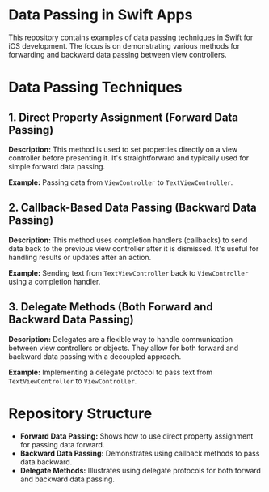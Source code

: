 <h1>Data Passing in Swift Apps</h1>

<p>This repository contains examples of data passing techniques in Swift for iOS development. The focus is on demonstrating various methods for forwarding and backward data passing between view controllers.</p>

<h1>Data Passing Techniques</h1>

<h2>1. Direct Property Assignment (Forward Data Passing)</h2>
<p><strong>Description:</strong> This method is used to set properties directly on a view controller before presenting it. It's straightforward and typically used for simple forward data passing.</p>
<p><strong>Example:</strong> Passing data from <code>ViewController</code> to <code>TextViewController</code>.</p>

<h2>2. Callback-Based Data Passing (Backward Data Passing)</h2>
<p><strong>Description:</strong> This method uses completion handlers (callbacks) to send data back to the previous view controller after it is dismissed. It's useful for handling results or updates after an action.</p>
<p><strong>Example:</strong> Sending text from <code>TextViewController</code> back to <code>ViewController</code> using a completion handler.</p>

<h2>3. Delegate Methods (Both Forward and Backward Data Passing)</h2>
<p><strong>Description:</strong> Delegates are a flexible way to handle communication between view controllers or objects. They allow for both forward and backward data passing with a decoupled approach.</p>
<p><strong>Example:</strong> Implementing a delegate protocol to pass text from <code>TextViewController</code> to <code>ViewController</code>.</p>

<h1>Repository Structure</h1>
<ul>
  <li><strong>Forward Data Passing:</strong> Shows how to use direct property assignment for passing data forward.</li>
  <li><strong>Backward Data Passing:</strong> Demonstrates using callback methods to pass data backward.</li>
  <li><strong>Delegate Methods:</strong> Illustrates using delegate protocols for both forward and backward data passing.</li>
</ul>
